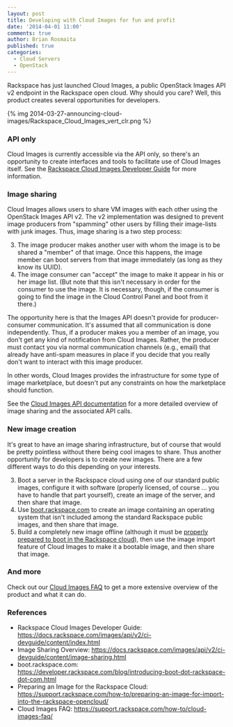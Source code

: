 ```yaml
---
layout: post
title: Developing with Cloud Images for fun and profit
date: '2014-04-01 11:00'
comments: true
author: Brian Rosmaita
published: true
categories:
  - Cloud Servers
  - OpenStack
---
```


Rackspace has just launched Cloud Images, a public OpenStack Images
API v2 endpoint in the Rackspace open cloud.  Why should you care?
Well, this product creates several opportunities for developers.

<!-- more -->

{% img 2014-03-27-announcing-cloud-images/Rackspace_Cloud_Images_vert_clr.png %}

### API only

Cloud Images is currently accessible via the API only, so there's an
opportunity to create interfaces and tools to facilitate use of Cloud
Images itself.  See the [Rackspace Cloud Images Developer Guide](https://docs.rackspace.com/images/api/v2/ci-devguide/content/index.html)
for more information.

### Image sharing

Cloud Images allows users to share VM images with each other using the
OpenStack Images API v2.  The v2 implementation was designed to
prevent image producers from "spamming" other users by filling their
image-lists with junk images.  Thus, image sharing is a two step
process:

3. The image producer makes another user with whom the image is to be
shared a "member" of that image.  Once this happens, the image member
can boot servers from that image immediately (as long as they know its
UUID).
3. The image consumer can "accept" the image to make it appear in his
or her image list.  (But note that this isn't necessary in order for
the consumer to use the image.  It is necessary, though, if the
consumer is going to find the image in the Cloud Control Panel and
boot from it there.)

The opportunity here is that the Images API doesn't provide for
producer-consumer communication.  It's assumed that all communication
is done independently.  Thus, if a producer makes you a member of an
image, you don't get any kind of notification from Cloud Images.
Rather, the producer must contact you via normal communication
channels (e.g., email) that already have anti-spam measures in place
if you decide that you really don't want to interact with this image
producer.

In other words, Cloud Images provides the infrastructure for some type
of image marketplace, but doesn't put any constraints on how the
marketplace should function.

See the [Cloud Images API documentation](https://docs.rackspace.com/images/api/v2/ci-devguide/content/image-sharing.html) for a more detailed overview of
image sharing and the associated API calls.

### New image creation

It's great to have an image sharing infrastructure, but of course that
would be pretty pointless without there being cool images to share.
Thus another opportunity for developers is to create new images.
There are a few different ways to do this depending on your interests.

3. Boot a server in the Rackspace cloud using one of our standard
public images, configure it with software (properly licensed, of
course ... you have to handle that part yourself), create an image of
the server, and then share that image.
3. Use [boot.rackspace.com](https://developer.rackspace.com/blog/introducing-boot-dot-rackspace-dot-com.html) to create an image containing an
operating system that isn't included among the standard Rackspace
public images, and then share that image.
3. Build a completely new image offline (although it must be [properly
prepared to boot in the Rackspace cloud](https://www.rackspace.com/knowledge_center/article/preparing-an-image-for-import-into-the-rackspace-open-cloud)), then use the image
import feature of Cloud Images to make it a bootable image, and then
share that image.

### And more

Check out our [Cloud Images FAQ](https://www.rackspace.com/knowledge_center/article/cloud-images-frequently-asked-questions) to get a more extensive overview
of the product and what it can do.

### References

- Rackspace Cloud Images Developer Guide: https://docs.rackspace.com/images/api/v2/ci-devguide/content/index.html
- Image Sharing Overview: https://docs.rackspace.com/images/api/v2/ci-devguide/content/image-sharing.html
- boot.rackspace.com: https://developer.rackspace.com/blog/introducing-boot-dot-rackspace-dot-com.html
- Preparing an Image for the Rackspace Cloud: https://support.rackspace.com/how-to/preparing-an-image-for-import-into-the-rackspace-opencloud/
- Cloud Images FAQ: https://support.rackspace.com/how-to/cloud-images-faq/
